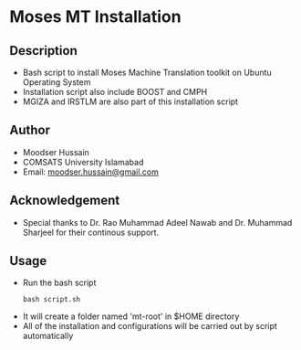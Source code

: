 # Moses MT Installation
## Description
- Bash script to install Moses Machine Translation toolkit on Ubuntu Operating System
- Installation script also include BOOST and CMPH 
- MGIZA and IRSTLM are also part of this installation script

## Author
- Moodser Hussain
- COMSATS University Islamabad
- Email: moodser.hussain@gmail.com

## Acknowledgement
- Special thanks to Dr. Rao Muhammad Adeel Nawab and Dr. Muhammad Sharjeel for their continous support.

## Usage
- Run the bash script 
  ```
  bash script.sh
  ```
- It will create a folder named 'mt-root' in $HOME directory
- All of the installation and configurations will be carried out by script automatically
